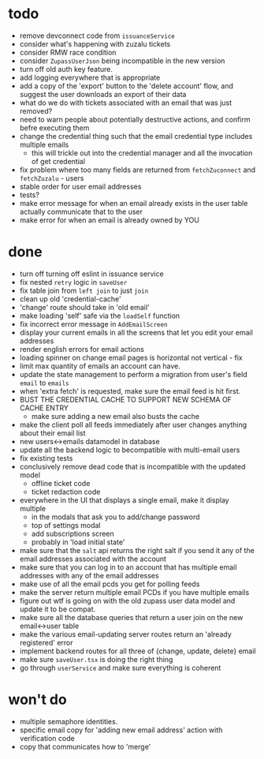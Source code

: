 # todo

- remove devconnect code from `issuanceService`
- consider what's happening with zuzalu tickets
- consider RMW race condition
- consider `ZupassUserJson` being incompatible in the new version
- turn off old auth key feature.
- add logging everywhere that is appropriate
- add a copy of the 'export' button to the 'delete account' flow, and suggest the user downloads an export of their data
- what do we do with tickets associated with an email that was just removed?
- need to warn people about potentially destructive actions, and confirm befre executing them
- change the credential thing such that the email credential type includes multiple emails
  - this will trickle out into the credential manager and all the invocation of get credential
- fix problem where too many fields are returned from `fetchZuconnect` and `fetchZuzalu` - users
- stable order for user email addresses
- tests?
- make error message for when an email already exists in the user table actually communicate that to the user
- make error for when an email is already owned by YOU

# done

- turn off turning off eslint in issuance service
- fix nested `retry` logic in `saveUser`
- fix table join from `left join` to just `join`
- clean up old 'credential-cache'
- 'change' route should take in 'old email'
- make loading 'self' safe via the `loadSelf` function
- fix incorrect error message in `AddEmailScreen`
- display your current emails in all the screens that let you edit your email addresses
- render english errors for email actions
- loading spinner on change email pages is horizontal not vertical - fix
- limit max quantity of emails an account can have.
- update the state management to perform a migration from user's field `email` to `emails`
- when 'extra fetch' is requested, make sure the email feed is hit first.
- BUST THE CREDENTIAL CACHE TO SUPPORT NEW SCHEMA OF CACHE ENTRY
  - make sure adding a new email also busts the cache
- make the client poll all feeds immediately after user changes anything about their email list
- new users<->emails datamodel in database
- update all the backend logic to becompatible with multi-email users
- fix existing tests
- conclusively remove dead code that is incompatible with the updated model
  - offline ticket code
  - ticket redaction code
- everywhere in the UI that displays a single email, make it display multiple
  - in the modals that ask you to add/change password
  - top of settings modal
  - add subscriptions screen
  - probably in 'load initial state'
- make sure that the `salt` api returns the right salt if you send it any of the email addresses associated with the account
- make sure that you can log in to an account that has multiple email addresses with any of the email addresses
- make use of all the email pcds you get for polling feeds
- make the server return multiple email PCDs if you have multiple emails
- figure out wtf is going on with the old zupass user data model and update it to be compat.
- make sure all the database queries that return a user join on the new email<->user table
- make the various email-updating server routes return an 'already registered' error
- implement backend routes for all three of {change, update, delete} email
- make sure `saveUser.tsx` is doing the right thing
- go through `userService` and make sure everything is coherent

# won't do

- multiple semaphore identities.
- specific email copy for 'adding new email address' action with verification code
- copy that communicates how to 'merge'
